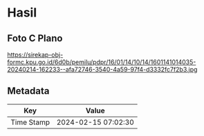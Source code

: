 # Hasil

## Foto C Plano

https://sirekap-obj-formc.kpu.go.id/6d0b/pemilu/pdpr/16/01/14/10/14/1601141014035-20240214-162233--afa72746-3540-4a59-97f4-d3332fc7f2b3.jpg


## Metadata

| Key        | Value               |
| ---------- | ------------------- |
| Time Stamp | 2024-02-15 07:02:30 |



